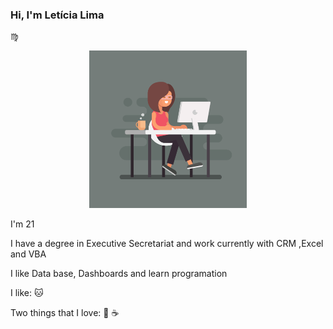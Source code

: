 <p align="center"> 

### Hi, I'm Letícia Lima 
:virgo:

<p align="center"> 
<img src="https://github.com/Letiiciia/Letiiciia/blob/master/Imagem/day.png" height="50%" width ="50%">

</p>
I'm 21

I have a degree in Executive Secretariat and work currently with CRM ,Excel and VBA

I like Data base, Dashboards and learn programation

I like:
:cat:

Two things that I love:
:beer:
:coffee:


